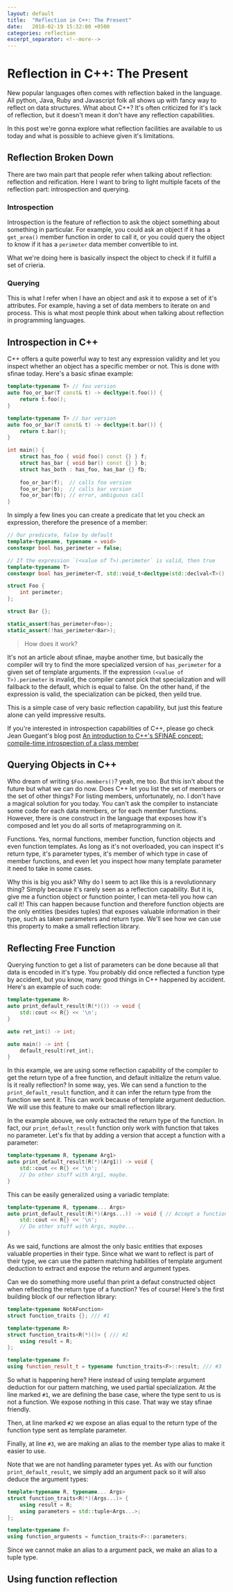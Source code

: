 ```yaml
---
layout: default
title:  "Reflection in C++: The Present"
date:   2018-02-19 15:32:00 +0500
categories: reflection
excerpt_separator: <!--more-->
---
```


# Reflection in C++: The Present

New popular languages often comes with reflection baked in the language. All python, Java, Ruby and Javascript folk all shows up
with fancy way to reflect on data structures.
What about C++? It's often criticized for it's lack of reflection, but it doesn't mean it don't have any reflection capabilities.

In this post we're gonna explore what reflection facilities are available to us today and what is possible to achieve given it's
limitations. 

<!--more-->

## Reflection Broken Down

There are two main part that people refer when talking about reflection: reflection and reification. Here I want to bring to light multiple facets of the reflection part: introspection and querying.

### Introspection

Introspection is the feature of reflection to ask the object something about something in particular.
For example, you could ask an object if it has a `get_area()` member function in order to call it,
or you could query the object to know if it has a `perimeter` data member convertible to int.

What we're doing here is basically inspect the object to check if it fulfill a set of crieria.

### Querying

This is what I refer when I have an object and ask it to expose a set of it's attributes. For example, having a set of data members
to iterate on and process. This is what most people think about when talking about reflection in programming languages.

## Introspection in C++

C++ offers a quite powerful way to test any expression validity and let you inspect whether an object has a specific member or not.
This is done with sfinae today. Here's a basic sfinae example:

```c++
template<typename T> // foo version
auto foo_or_bar(T const& t) -> decltype(t.foo()) {
    return t.foo();
}

template<typename T> // bar version
auto foo_or_bar(T const& t) -> decltype(t.bar()) {
    return t.bar();
}

int main() {
    struct has_foo { void foo() const {} } f;
    struct has_bar { void bar() const {} } b;
    struct has_both : has_foo, has_bar {} fb;
    
    foo_or_bar(f);  // calls foo version
    foo_or_bar(b);  // calls bar version
    foo_or_bar(fb); // error, ambiguous call
}
```

In simply a few lines you can create a predicate that let you check an expression, therefore the presence of a member:

```c++
// Our predicate, false by default
template<typename, typename = void>
constexpr bool has_perimeter = false;

// If the expression `(<value of T>).perimeter` is valid, then true
template<typename T>
constexpr bool has_perimeter<T, std::void_t<decltype(std::declval<T>().perimeter)>> = true;

struct Foo {
    int perimeter;
};

struct Bar {};

static_assert(has_perimeter<Foo>);
static_assert(!has_perimeter<Bar>);
```
> How does it work?

It's not an article about sfinae, maybe another time, but basically the compiler will try to find the more specialized version of
`has_perimeter` for a given set of template arguments. If the expression `(<value of T>).perimeter` is invalid, the compiler cannot
pick that specialization and will fallback to the default, which is equal to false. On the other hand, if the expression is valid,
the specialization can be picked, then yeild true.

This is a simple case of very basic reflection capability, but just this feature alone can yeild impressive results.

If you're interested in introspection capabilities of C++, please go check
Jean Guegant's blog post [An introduction to C++'s SFINAE concept: compile-time introspection of a class member](https://jguegant.github.io/blogs/tech/sfinae-introduction.html)

## Querying Objects in C++

Who dream of writing `$Foo.members()`? yeah, me too. But this isn't about the future but what we can do now. Does C++ let you
list the set of members or the set of other things? For listing members, unfortunately, no. I don't have a magical solution for you today.
You can't ask the compiler to instanciate some code for each data members, or for each member functions.
However, there is one construct in the language that exposes how it's composed
and let you do all sorts of metaprogramming on it.

Functions. Yes, normal functions, member function, function objects and even function templates. As long as it's not overloaded,
you can inspect it's return type, it's parameter types, it's member of which type in case of member functions, and even let you
inspect how many template parameter it need to take in some cases.

Why this is big you ask? Why do I seem to act like this is a revolutionnary thing? Simply because it's rarely seen
as a reflection capability. But it is, give me a function object or function pointer, I can meta-tell you how can call it!
This can happen because function and therefore function objects are the only entities (besides tuples) that exposes valuable information in their type, such as taken parameters and return type. We'll see how we can use this property to make a small reflection library.

## Reflecting Free Function

Querying function to get a list of parameters can be done because all that data is encoded in it's type. You probably did once reflected a function type by accident, but you know, many good things in C++ happened by accident. Here's an example of such code:

```c++
template<typename R>
auto print_default_result(R(*)()) -> void {
    std::cout << R{} << '\n';
}

auto ret_int() -> int;

auto main() -> int {
    default_result(ret_int);
}
```

In this example, we are using some reflection capability of the compiler to get the return type of a free function, and default initialize the return value. Is it really reflection? In some way, yes. We can send a function to the `print_default_result` function, and it can infer the return type from the function we sent it. This can work because of template argument deduction. We will use this feature to make our small reflection library.

In the example abouve, we only extracted the return type of the function. In fact, our `print_default_result` function only work with function that takes no parameter. Let's fix that by adding a version that accept a function with a parameter:

```c++
template<typename R, typename Arg1>
auto print_default_result(R(*)(Arg1)) -> void {
    std::cout << R{} << '\n';
    // Do other stuff with Arg1, maybe.
}
```

This can be easily generalized using a variadic template:

```c++
template<typename R, typename... Args>
auto print_default_result(R(*)(Args...)) -> void { // Accept a function with any number of parameter
    std::cout << R{} << '\n';
    // Do other stuff with Args, maybe...
}
```

As we said, functions are almost the only basic entities that exposes valuable properties in their type. Since what we want to reflect is part of their type, we can use the pattern matching habilities of template argument deduction to extract and expose the return and argument types.

Can we do something more useful than print a defaut constructed object when reflecting the return type of a function? Yes of course! Here's the first building block of our reflection library:

```c++
template<typename NotAFunction>
struct function_traits {}; /// #1

template<typename R>
struct function_traits<R(*)()> { /// #2
    using result = R;
};

template<typename F>
using function_result_t = typename function_traits<F>::result; /// #3
```

So what is happening here? Here instead of using template argument deduction for our pattern matching, we used partial specialization. At the line marked `#1`, we are defining the base case, where the type sent to us is not a function. We expose nothing in this case. That way we stay sfinae friendly.

Then, at line marked `#2` we expose an alias equal to the return type of the function type sent as template parameter.

Finally, at line `#3`, we are making an alias to the member type alias to make it easier to use.

Note that we are not handling parameter types yet. As with our function `print_default_result`, we simply add an argument pack so it will also deduce the argument types:

```c++
template<typename R, typename... Args>
struct function_traits<R(*)(Args...)> {
    using result = R;
    using parameters = std::tuple<Args...>;
};

template<typename F>
using function_arguments = function_traits<F>::parameters;
```

Since we cannot make an alias to a argument pack, we make an alias to a tuple type.

## Using function reflection


